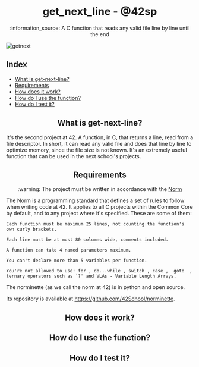 <h1 align="center"> get_next_line - @42sp </h1>

<p align="center">:information_source: A C function that reads any valid file line by line until the end </p>

![getnext](https://user-images.githubusercontent.com/81205527/149212588-45d60d10-2e78-46c5-bf0c-0dc247464ad5.png)

## Index

* [What is get-next-line?](#what-is-get-next-line)
* [Requirements](#requirements)
* [How does it work?](#how-does-it-work)
* [How do I use the function?](#how-do-i-use-the-function)
* [How do I test it?](#how-do-i-test-it)

<h2 align="center" id="what-is-get-next-line"> What is get-next-line? </h2>

It's the second project at 42. A function, in C, that returns a line, read from a file descriptor. In short, it can read any valid file and does that line by line to optimize memory, since the file size is not known. It's an extremely useful function that can be used in the next school's projects.

<h2 align="center" id="requirements"> Requirements </h2>

<p  align="center"> :warning: The project must be written in accordance with the <a href="https://github.com/42School/norminette/blob/master/pdf/en.norm.pdf" target="_blank">Norm</a> </p>
The Norm  is a programming standard that defines a set of rules to follow when writing code at 42. It applies to all C projects within the Common Core by default, and
to any project where it's specified. These are some of them:

    Each function must be maximum 25 lines, not counting the function's own curly brackets.
    
    Each line must be at most 80 columns wide, comments included.
    
    A function can take 4 named parameters maximum.
    
    You can't declare more than 5 variables per function.
    
    You're not allowed to use: for , do...while , switch , case ,  goto  ,
    ternary operators such as `?' and VLAs - Variable Length Arrays.
  The norminette (as we call the norm at 42) is in python and open source.
  
  Its repository is available at https://github.com/42School/norminette.
  

<h2 align="center" id="how-does-it-work"> How does it work? </h2>

<h2 align="center" id="how-do-i-use-the-function"> How do I use the function? </h2>

<h2 align="center" id="how-do-i-test-it"> How do I test it? </h2>
